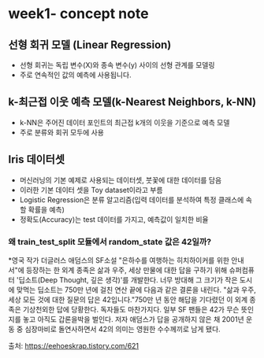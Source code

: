 # week1- concept note
## 선형 회귀 모델 (Linear Regression)

* 선형 회귀는 독립 변수(X)와 종속 변수(y) 사이의 선형 관계를 모델링
*  주로 연속적인 값의 예측에 사용됩니다.
  
## k-최근접 이웃 예측 모델(k-Nearest Neighbors, k-NN)
* k-NN은 주어진 데이터 포인트의 최근접 k개의 이웃을 기준으로 예측 모델
* 주로 분류와 회귀 모두에 사용

## Iris 데이터셋
* 머신러닝의 기본 예제로 사용되는 데이터셋, 붓꽃에 대한 데이터를 담음
* 이러한 기본 데이터 셋을 Toy dataset이라고 부름
* Logistic Regression은 분류 알고리즘(입력 데이터를 분석하여 특정 클래스에 속할 확률을 예측)
* 정확도(Accuracy)는 test 데이터를 가지고, 예측값이 일치한 비율

### 왜 train_test_split 모듈에서 random_state 값은 42일까?
*영국 작가 더글러스 애덤스의 SF소설 "은하수를 여행하는 히치하이커를 위한 안내서"에 등장하는 한 외계 종족은 삶과 우주, 세상 만물에 대한 답을 구하기 위해 슈퍼컴퓨터 '딥소트(Deep Thought, 깊은 생각)'를 개발한다. 너무 방대해 그 크기가 작은 도시에 맞먹는 딥소트는 750만 년에 걸친 연산 끝에 다음과 같은 결론을 내린다. "삶과 우주, 세상 모든 것에 대한 질문의 답은 42입니다."750만 년 동안 해답을 기다렸던 이 외계 종족은 기상천외한 답에 당황한다. 독자들도 마찬가지다. 일부 SF 팬들은 42가 무슨 뜻인지를 놓고 아직도 갑론을박을 벌인다. 저자 애덤스가 답을 공개하지 않은 채 2001년 운동 중 심장마비로 돌연사하면서 42의 의미는 영원한 수수께끼로 남게 됐다.

출처: https://eehoeskrap.tistory.com/621